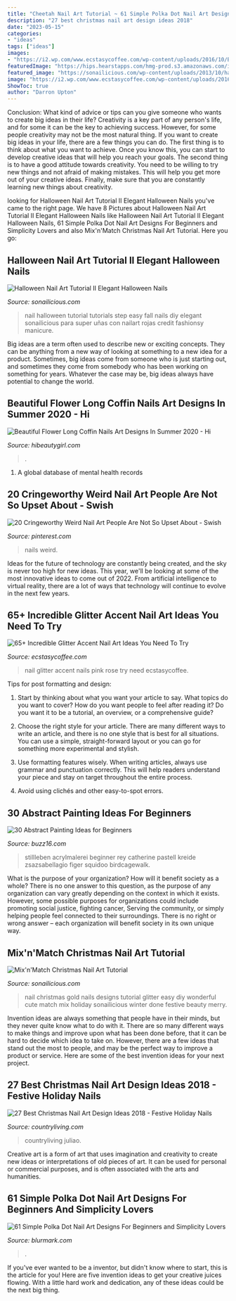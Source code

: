 ```yaml
---
title: "Cheetah Nail Art Tutorial ~ 61 Simple Polka Dot Nail Art Designs For Beginners And Simplicity Lovers"
description: "27 best christmas nail art design ideas 2018"
date: "2023-05-15"
categories:
- "ideas"
tags: ["ideas"]
images:
- "https://i2.wp.com/www.ecstasycoffee.com/wp-content/uploads/2016/10/Baby-Pink-Nails-With-Rose-Glitter-Accent-Nail-Art.jpg?resize=480%2C640"
featuredImage: "https://hips.hearstapps.com/hmg-prod.s3.amazonaws.com/images/christmas-nail-art-twinkle-stars-1568226056.jpg?crop=0.668xw:1.00xh;0.122xw,0&amp;resize=480:*"
featured_image: "https://sonailicious.com/wp-content/uploads/2013/10/halloween-nail-art-tutorial.jpg"
image: "https://i2.wp.com/www.ecstasycoffee.com/wp-content/uploads/2016/10/Baby-Pink-Nails-With-Rose-Glitter-Accent-Nail-Art.jpg?resize=480%2C640"
ShowToc: true
author: "Darron Upton"
---
```



Conclusion: What kind of advice or tips can you give someone who wants to create big ideas in their life?
Creativity is a key part of any person's life, and for some it can be the key to achieving success. However, for some people creativity may not be the most natural thing. If you want to create big ideas in your life, there are a few things you can do. The first thing is to think about what you want to achieve. Once you know this, you can start to develop creative ideas that will help you reach your goals. The second thing is to have a good attitude towards creativity. You need to be willing to try new things and not afraid of making mistakes. This will help you get more out of your creative ideas. Finally, make sure that you are constantly learning new things about creativity.

	

		
looking for Halloween Nail Art Tutorial II Elegant Halloween Nails you've came to the right page. We have 8 Pictures about Halloween Nail Art Tutorial II Elegant Halloween Nails like Halloween Nail Art Tutorial II Elegant Halloween Nails, 61 Simple Polka Dot Nail Art Designs For Beginners and Simplicity Lovers and also Mix&#039;n&#039;Match Christmas Nail Art Tutorial. Here you go:
		
    
## Halloween Nail Art Tutorial II Elegant Halloween Nails

<img loading=lazy src="https://sonailicious.com/wp-content/uploads/2013/10/halloween-nail-art-tutorial.jpg" onerror="this.onerror=null;this.src='https://tse3.mm.bing.net/th?id=OIP.yNq3vzB0Vfy6vw28CVSV7wHaOV&amp;pid=15.1';" alt="Halloween Nail Art Tutorial II Elegant Halloween Nails">

_Source: sonailicious.com_

>nail halloween tutorial tutorials step easy fall nails diy elegant sonailicious para super uñas con nailart rojas credit fashionsy manicure. 

	

Big ideas are a term often used to describe new or exciting concepts. They can be anything from a new way of looking at something to a new idea for a product. Sometimes, big ideas come from someone who is just starting out, and sometimes they come from somebody who has been working on something for years. Whatever the case may be, big ideas always have potential to change the world.

    
## Beautiful Flower Long Coffin Nails Art Designs In Summer 2020 - Hi

<img loading=lazy src="https://hibeautygirl.com/wp-content/uploads/2020/06/38-4.jpg" onerror="this.onerror=null;this.src='https://tse2.mm.bing.net/th?id=OIP.OlIEPvBAOhUF6HyygGY5JQHaJc&amp;pid=15.1';" alt="Beautiful Flower Long Coffin Nails Art Designs In Summer 2020 - Hi">

_Source: hibeautygirl.com_

>. 

	

1. A global database of mental health records 

    
## 20 Cringeworthy Weird Nail Art People Are Not So Upset About - Swish

<img loading=lazy src="https://i.pinimg.com/736x/81/42/5d/81425d9f9e5d4b7077ee24921a09ab4c.jpg" onerror="this.onerror=null;this.src='https://tse1.mm.bing.net/th?id=OIP.Jaqbqad5i30PJGBr1tM81gHaNJ&amp;pid=15.1';" alt="20 Cringeworthy Weird Nail Art People Are Not So Upset About - Swish">

_Source: pinterest.com_

>nails weird. 

	

Ideas for the future of technology are constantly being created, and the sky is never too high for new ideas. This year, we'll be looking at some of the most innovative ideas to come out of 2022. From artificial intelligence to virtual reality, there are a lot of ways that technology will continue to evolve in the next few years.

    
## 65+ Incredible Glitter Accent Nail Art Ideas You Need To Try

<img loading=lazy src="https://i2.wp.com/www.ecstasycoffee.com/wp-content/uploads/2016/10/Baby-Pink-Nails-With-Rose-Glitter-Accent-Nail-Art.jpg?resize=480%2C640" onerror="this.onerror=null;this.src='https://tse3.mm.bing.net/th?id=OIP.l0dOaVxNMDijKCjfhVlgxwHaJ4&amp;pid=15.1';" alt="65+ Incredible Glitter Accent Nail Art Ideas You Need To Try">

_Source: ecstasycoffee.com_

>nail glitter accent nails pink rose try need ecstasycoffee. 

	

Tips for post formatting and design:
1. Start by thinking about what you want your article to say. What topics do you want to cover? How do you want people to feel after reading it? Do you want it to be a tutorial, an overview, or a comprehensive guide?
2. Choose the right style for your article. There are many different ways to write an article, and there is no one style that is best for all situations. You can use a simple, straight-forward layout or you can go for something more experimental and stylish.

3. Use formatting features wisely. When writing articles, always use grammar and punctuation correctly. This will help readers understand your piece and stay on target throughout the entire process.

4. Avoid using clichés and other easy-to-spot errors.

    
## 30 Abstract Painting Ideas For Beginners

<img loading=lazy src="https://buzz16.com/wp-content/uploads/2016/08/Abstract-Painting-Ideas-for-Beginners-6.jpg" onerror="this.onerror=null;this.src='https://tse2.mm.bing.net/th?id=OIP.pTQcbGEWXZffelaFo87qdAHaKe&amp;pid=15.1';" alt="30 Abstract Painting Ideas for Beginners">

_Source: buzz16.com_

>stillleben acrylmalerei beginner rey catherine pastell kreide zsazsabellagio figer squidoo birdcagewalk. 

	

What is the purpose of your organization? How will it benefit society as a whole?
There is no one answer to this question, as the purpose of any organization can vary greatly depending on the context in which it exists. However, some possible purposes for organizations could include promoting social justice, fighting cancer, Serving the community, or simply helping people feel connected to their surroundings. There is no right or wrong answer – each organization will benefit society in its own unique way.

    
## Mix&#039;n&#039;Match Christmas Nail Art Tutorial

<img loading=lazy src="https://sonailicious.com/wp-content/uploads/2013/12/gold-glitter-christmas-nail-art.jpg" onerror="this.onerror=null;this.src='https://tse4.mm.bing.net/th?id=OIP.EcDmiJ_q71CYoSaraNaXEAHaLH&amp;pid=15.1';" alt="Mix&#039;n&#039;Match Christmas Nail Art Tutorial">

_Source: sonailicious.com_

>nail christmas gold nails designs tutorial glitter easy diy wonderful cute match mix holiday sonailicious winter done festive beauty merry. 

	

Invention ideas are always something that people have in their minds, but they never quite know what to do with it. There are so many different ways to make things and improve upon what has been done before, that it can be hard to decide which idea to take on. However, there are a few ideas that stand out the most to people, and may be the perfect way to improve a product or service. Here are some of the best invention ideas for your next project.

    
## 27 Best Christmas Nail Art Design Ideas 2018 - Festive Holiday Nails

<img loading=lazy src="https://hips.hearstapps.com/hmg-prod.s3.amazonaws.com/images/christmas-nail-art-twinkle-stars-1568226056.jpg?crop=0.668xw:1.00xh;0.122xw,0&amp;resize=480:*" onerror="this.onerror=null;this.src='https://tse3.mm.bing.net/th?id=OIP.XwiHxtubr0YDJzA2GZUTrgHaLH&amp;pid=15.1';" alt="27 Best Christmas Nail Art Design Ideas 2018 - Festive Holiday Nails">

_Source: countryliving.com_

>countryliving juliao. 

	

Creative art is a form of art that uses imagination and creativity to create new ideas or interpretations of old pieces of art. It can be used for personal or commercial purposes, and is often associated with the arts and humanities.

    
## 61 Simple Polka Dot Nail Art Designs For Beginners And Simplicity Lovers

<img loading=lazy src="https://www.blurmark.com/wp-content/uploads/2017/05/Black-Grey-Nails-With-White-Polka-Dots-820x1024.jpg" onerror="this.onerror=null;this.src='https://tse1.mm.bing.net/th?id=OIP.BQ19I7fvjprtzZOoGeCe4QHaJP&amp;pid=15.1';" alt="61 Simple Polka Dot Nail Art Designs For Beginners and Simplicity Lovers">

_Source: blurmark.com_

>. 

	

If you've ever wanted to be a inventor, but didn't know where to start, this is the article for you! Here are five invention ideas to get your creative juices flowing. With a little hard work and dedication, any of these ideas could be the next big thing.

